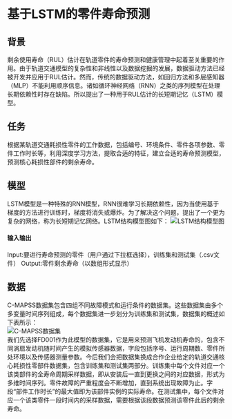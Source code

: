 基于LSTM的零件寿命预测
====
背景
-------
剩余使用寿命（RUL）估计在轨道零件的寿命预测和健康管理中起着至关重要的作用。由于轨道交通模型的复杂性和非线性以及数据挖掘的发展，数据驱动方法已经被开发并应用于RUL估计。然而，传统的数据驱动方法，如回归方法和多层感知器（MLP）不能利用顺序信息。诸如循环神经网络（RNN）之类的序列模型在处理长期依赖性时存在缺陷。所以提出了一种用于RUL估计的长短期记忆（LSTM）模型。

任务
-------
根据某轨道交通耗损性零件的工作数据，包括编号、环境条件、零件各项参数、零件工作时长等，利用深度学习方法，提取合适的特征，建立合适的寿命预测模型，预测核心耗损性部件的剩余寿命。

模型
-------
LSTM模型是一种特殊的RNN模型，RNN很难学习长期依赖性，因为当使用基于梯度的方法进行训练时，梯度将消失或爆炸。为了解决这个问题，提出了一个更为复杂的网络，称为长短期记忆网络。LSTM结构模型图如下：
![LSTM结构模型图](https://img-blog.csdnimg.cn/369ef0cc3534453abc9827a8633986c7.png?x-oss-process=image)
#### 输入输出
Input:要进行寿命预测的零件（用户通过下拉框选择），训练集和测试集（.csv文件）
Output:零件剩余寿命（以数组形式显示）

数据
-------
C-MAPSS数据集包含四组不同故障模式和运行条件的数据集。这些数据集由多个多变量时间序列组成，每个数据集进一步划分为训练集和测试集，数据集的概述如下表所示：<br>
![C-MAPSS数据集](https://img-blog.csdnimg.cn/f1c815a356904479905bad3f064ff20a.png)<br>
我们先选择FD001作为此模型的数据集，它是用来预测飞机发动机寿命的，包含不同涡扇发动机随时间产生的模拟传感器数据，字段包括序号、运行周期数、零件所处环境以及传感器测量参数。今后我们会把数据集换成合作企业给定的轨道交通核心耗损性零部件数据集，包含训练集和测试集两部分。训练集中每个文件对应一个该类部件的全寿命周期采样数据，即从安装后一直到更换之间的对应数据，形式为多维时间序列。零件故障的严重程度会不断增加，直到系统出现故障为止。字段“部件工作时长”的最大值即为该部件实例的实际寿命。在测试集中，每个文件对应一个该类零件一段时间内的采样数据，需要根据该段数据预测该零件此后的剩余寿命。
